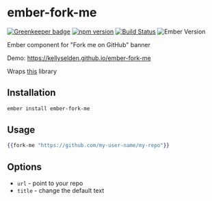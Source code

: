 # ember-fork-me

[![Greenkeeper badge](https://badges.greenkeeper.io/kellyselden/ember-fork-me.svg)](https://greenkeeper.io/)
[![npm version](https://badge.fury.io/js/ember-fork-me.svg)](https://badge.fury.io/js/ember-fork-me)
[![Build Status](https://travis-ci.org/kellyselden/ember-fork-me.svg?branch=master)](https://travis-ci.org/kellyselden/ember-fork-me)
![Ember Version](https://embadge.io/v1/badge.svg?start=1.13.0)

Ember component for "Fork me on GitHub" banner

Demo: https://kellyselden.github.io/ember-fork-me

Wraps [this](https://github.com/simonwhitaker/github-fork-ribbon-css) library

## Installation

```sh
ember install ember-fork-me
```

## Usage

```hbs
{{fork-me "https://github.com/my-user-name/my-repo"}}
```

## Options

* `url` - point to your repo
* `title` - change the default text
